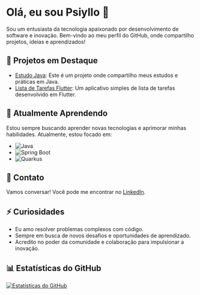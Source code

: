 # Olá, eu sou Psiyllo 👋

Sou um entusiasta da tecnologia apaixonado por desenvolvimento de software e inovação. Bem-vindo ao meu perfil do GitHub, onde compartilho projetos, ideias e aprendizados!

## 🔭 Projetos em Destaque

- [Estudo Java](https://github.com/Psiyllo/Estudo-java): Este é um projeto onde compartilho meus estudos e práticas em Java.
- [Lista de Tarefas Flutter](https://github.com/Psiyllo/Lista_Tarefas_Flutter): Um aplicativo simples de lista de tarefas desenvolvido em Flutter.

## 🌱 Atualmente Aprendendo

Estou sempre buscando aprender novas tecnologias e aprimorar minhas habilidades. Atualmente, estou focado em:

- ![Java](https://img.shields.io/badge/-Java-orange)
- ![Spring Boot](https://img.shields.io/badge/-Spring%20Boot-brightgreen)
- ![Quarkus](https://img.shields.io/badge/-Quarkus-red)

## 💬 Contato

Vamos conversar! Você pode me encontrar no [LinkedIn](https://www.linkedin.com/in/paulo-césar-alves-cabral-73a538242/).

## ⚡ Curiosidades

- Eu amo resolver problemas complexos com código.
- Sempre em busca de novos desafios e oportunidades de aprendizado.
- Acredito no poder da comunidade e colaboração para impulsionar a inovação.

## 📊 Estatísticas do GitHub

[![Estatísticas do GitHub](https://github-readme-stats.vercel.app/api?username=Psiyllo&show_icons=true&theme=dark)](https://github.com/Psiyllo)

